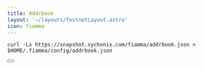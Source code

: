 ```yaml
---
title: Addrbook
layout: '~/layouts/TestnetLayout.astro'
icon: fiamma
---
```


<div class="code-block-wrapper">
  <pre><code>curl -Ls https://snapshot.sychonix.com/fiamma/addrbook.json > $HOME/.fiamma/config/addrbook.json</code></pre>
  <button class="copy-btn"><i class="fas fa-copy"></i></button>
</div>
